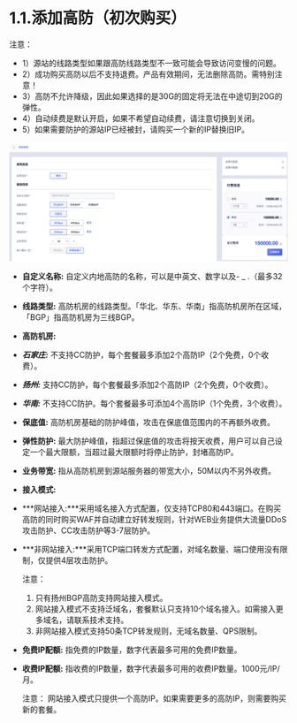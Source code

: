

# 1.1.添加高防（初次购买）

注意：

- 1）源站的线路类型如果跟高防线路类型不一致可能会导致访问变慢的问题。
- 2）成功购买高防以后不支持退费。产品有效期间，无法删除高防。需特别注意！
- 3）高防不允许降级，因此如果选择的是30G的固定将无法在中途切到20G的弹性。
- 4）自动续费是默认开启，如果不希望自动续费，请注意切换到关闭。
- 5）如果需要防护的源站IP已经被封，请购买一个新的IP替换旧IP。

![](/images/uads/opintro/addBGP.png)

- **自定义名称:** 自定义内地高防的名称，可以是中英文、数字以及- \_ .（最多32个字符）。
- **线路类型:** 高防机房的线路类型。「华北、华东、华南」指高防机房所在区域，「BGP」指高防机房为三线BGP。
- **高防机房:**
- ***石家庄:*** 不支持CC防护，每个套餐最多添加2个高防IP（2个免费，0个收费）。

- ***扬州:*** 支持CC防护，每个套餐最多添加2个高防IP（2个免费，0个收费）。

- ***华南:*** 不支持CC防护。每个套餐最多可添加4个高防IP（1个免费，3个收费）。

- **保底值:** 高防机房基础的防护峰值，攻击在保底值范围内的不再额外收费。

- **弹性防护:** 最大防护峰值，指超过保底值的攻击将按天收费，用户可以自己设定一个最大限额，当超过最大限额时将停止防护，封堵高防IP。

- **业务带宽:** 指从高防机房到源站服务器的带宽大小，50M以内不另外收费。

- **接入模式:** 
- ***网站接入:***采用域名接入方式配置，仅支持TCP80和443端口。在购买高防的同时购买WAF并自动建立好转发规则，针对WEB业务提供大流量DDoS攻击防护、CC攻击防护等3-7层防护。
- ***非网站接入:***采用TCP端口转发方式配置，对域名数量、端口使用没有限制，仅提供4层攻击防护。


    注意：
    1. 只有扬州BGP高防支持网站接入模式。
    2. 网站接入模式不支持泛域名，套餐默认只支持10个域名接入。如需接入更多域名，请联系技术支持。
    3. 非网站接入模式支持50条TCP转发规则，无域名数量、QPS限制。


- **免费IP配额:** 指免费的IP数量，数字代表最多可用的免费IP数量。

- **收费IP配额:** 指收费的IP数量，数字代表最多可用的收费IP数量。1000元/IP/月。


    注意：
    网站接入模式只提供一个高防IP。如果需要更多的高防IP，则需要购买新的套餐。
    
    

